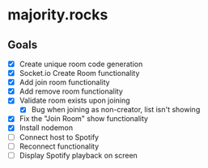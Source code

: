 # majority.rocks

## Goals
- [x] Create unique room code generation
- [x] Socket.io Create Room functionality
- [x] Add join room functionality
- [x] Add remove room functionality
- [x] Validate room exists upon joining
  - [x] Bug when joining as non-creator, list isn't showing
- [x] Fix the "Join Room" show functionality
- [x] Install nodemon
- [ ] Connect host to Spotify
- [ ] Reconnect functionality
- [ ] Display Spotify playback on screen